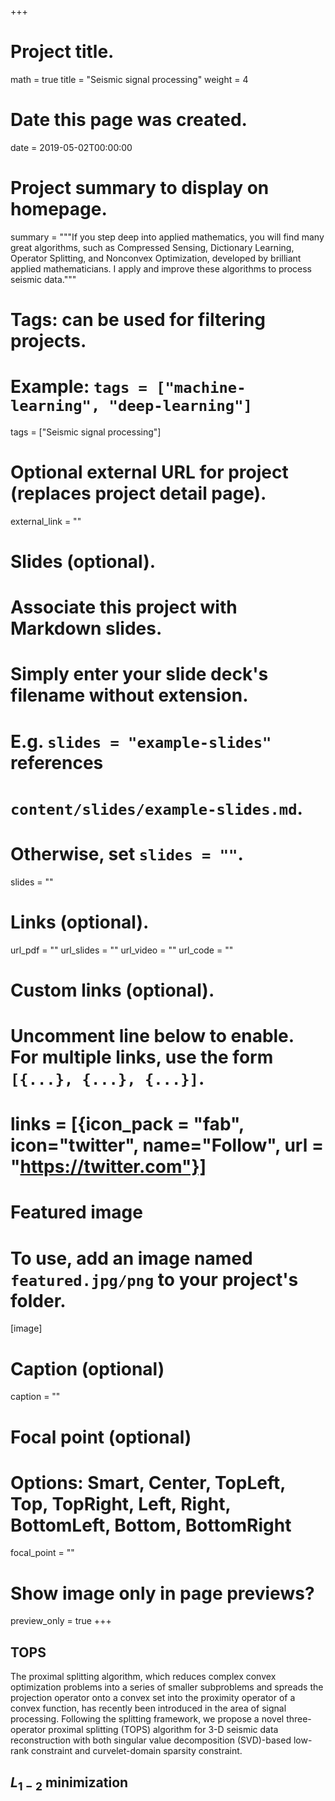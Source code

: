 +++
# Project title.
math = true
title = "Seismic signal processing"
weight = 4

# Date this page was created.
date = 2019-05-02T00:00:00

# Project summary to display on homepage.
summary = """If you step deep into applied mathematics, you will find many great algorithms, such as Compressed Sensing, Dictionary Learning, Operator Splitting, and Nonconvex Optimization, developed by brilliant applied mathematicians. I apply and improve these algorithms to process seismic data."""

# Tags: can be used for filtering projects.
# Example: `tags = ["machine-learning", "deep-learning"]`
tags = ["Seismic signal processing"]

# Optional external URL for project (replaces project detail page).
external_link = ""

# Slides (optional).
#   Associate this project with Markdown slides.
#   Simply enter your slide deck's filename without extension.
#   E.g. `slides = "example-slides"` references
#   `content/slides/example-slides.md`.
#   Otherwise, set `slides = ""`.
slides = ""

# Links (optional).
url_pdf = ""
url_slides = ""
url_video = ""
url_code = ""

# Custom links (optional).
#   Uncomment line below to enable. For multiple links, use the form `[{...}, {...}, {...}]`.
# links = [{icon_pack = "fab", icon="twitter", name="Follow", url = "https://twitter.com"}]

# Featured image
# To use, add an image named `featured.jpg/png` to your project's folder.
[image]
  # Caption (optional)
  caption = ""

  # Focal point (optional)
  # Options: Smart, Center, TopLeft, Top, TopRight, Left, Right, BottomLeft, Bottom, BottomRight
  focal_point = ""

  # Show image only in page previews?
  preview_only = true
+++



## TOPS

The proximal splitting algorithm, which reduces complex convex optimization problems into a series of smaller subproblems and spreads the projection operator onto a convex set into the proximity operator of a convex function, has recently been introduced in the area of signal processing. Following the splitting framework, we propose a novel three-operator proximal splitting (TOPS) algorithm for 3-D seismic data reconstruction with both singular value decomposition (SVD)-based low-rank constraint and curvelet-domain sparsity constraint.

## $L_{1-2}$ minimization



